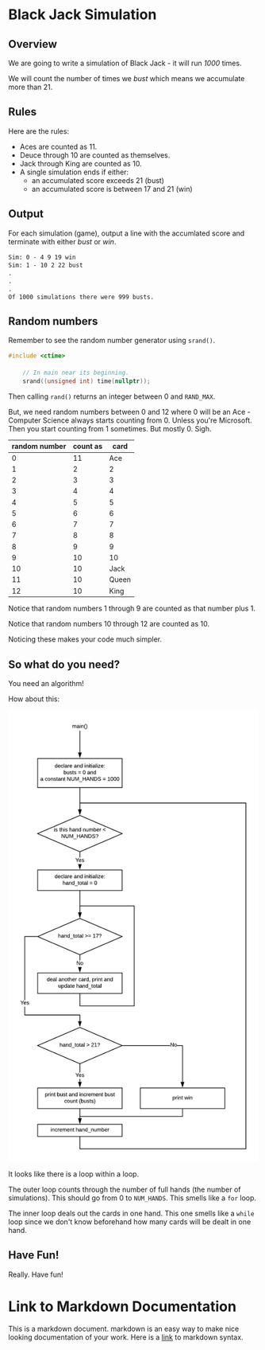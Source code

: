 # Black Jack Simulation

## Overview

We are going to write a simulation of Black Jack - it will run *1000* times.

We will count the number of times we *bust* which means we accumulate more than 21.

## Rules

Here are the rules:

* Aces are counted as 11.
* Deuce through 10 are counted as themselves.
* Jack through King are counted as 10.
* A single simulation ends if either:
	* an accumulated score exceeds 21 (bust)
	* an accumulated score is between 17 and 21 (win)

## Output

For each simulation (game), output a line with the accumlated score and terminate with either *bust* or *win*.

```
Sim: 0 - 4 9 19 win
Sim: 1 - 10 2 22 bust
.
.
.
Of 1000 simulations there were 999 busts.
````

## Random numbers

Remember to see the random number generator using ```srand()```.

```c++
#include <ctime>

	// In main near its beginning.
	srand((unsigned int) time(nullptr));
```

Then calling ```rand()``` returns an integer between 0 and ```RAND_MAX```.

But, we need random numbers between 0 and 12 where 0 will be an Ace - Computer Science always starts counting from 0. Unless you're Microsoft. Then you start counting from 1 sometimes. But mostly 0. Sigh.

| random number | count as | card |
| ------------- | -------- | ---- |
| 0 | 11 | Ace |
| 1 | 2 | 2 |
| 2 | 3 | 3 |
| 3 | 4 | 4 |
| 4 | 5 | 5 |
| 5 | 6 | 6 |
| 6 | 7 | 7 |
| 7 | 8 | 8 |
| 8 | 9 | 9 |
| 9 | 10 | 10 |
| 10 | 10 | Jack |
| 11 | 10 | Queen |
| 12 | 10 | King |

Notice that random numbers 1 through 9 are counted as that number plus 1.

Notice that random numbers 10 through 12 are counted as 10.

Noticing these makes your code much simpler.

## So what do you need?

You need an algorithm!

How about this:

![algorithm](./fc.png)

It looks like there is a loop within a loop.

The outer loop counts through the number of full hands (the number of simulations). This should go from 0 to ```NUM_HANDS```. This smells like a ```for``` loop.

The inner loop deals out the cards in one hand. This one smells like a ```while``` loop since we don't know beforehand how many cards will be dealt in one hand.

## Have Fun!

Really. Have fun!

# Link to Markdown Documentation

This is a markdown document. markdown is an easy way to make nice looking
documentation of your work. Here is a [link](https://github.com/adam-p/markdown-here/wiki/Markdown-Cheatsheet) to markdown syntax.

